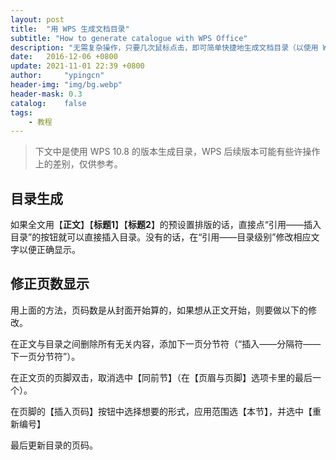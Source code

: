 ```yaml
---
layout: post
title:  "用 WPS 生成文档目录"
subtitle: "How to generate catalogue with WPS Office"
description: "无需复杂操作，只要几次鼠标点击，即可简单快捷地生成文档目录（以使用 WPS 10.8 版本为例的操作指引）"
date:   2016-12-06 +0800
update: 2021-11-01 22:39 +0800
author:     "ypingcn"
header-img: "img/bg.webp"
header-mask: 0.3
catalog:    false
tags:
    - 教程
---
```


> 下文中是使用 WPS 10.8 的版本生成目录，WPS 后续版本可能有些许操作上的差别，仅供参考。

## 目录生成 

如果全文用【**正文**】【**标题1**】【**标题2**】的预设置排版的话，直接点“引用——插入目录”的按钮就可以直接插入目录。没有的话，在“引用——目录级别”修改相应文字以便正确显示。

## 修正页数显示

用上面的方法，页码数是从封面开始算的，如果想从正文开始，则要做以下的修改。

在正文与目录之间删除所有无关内容，添加下一页分节符（“插入——分隔符——下一页分节符”）。

在正文页的页脚双击，取消选中【同前节】（在【页眉与页脚】选项卡里的最后一个）。

在页脚的【插入页码】按钮中选择想要的形式，应用范围选【本节】，并选中【重新编号】

最后更新目录的页码。
